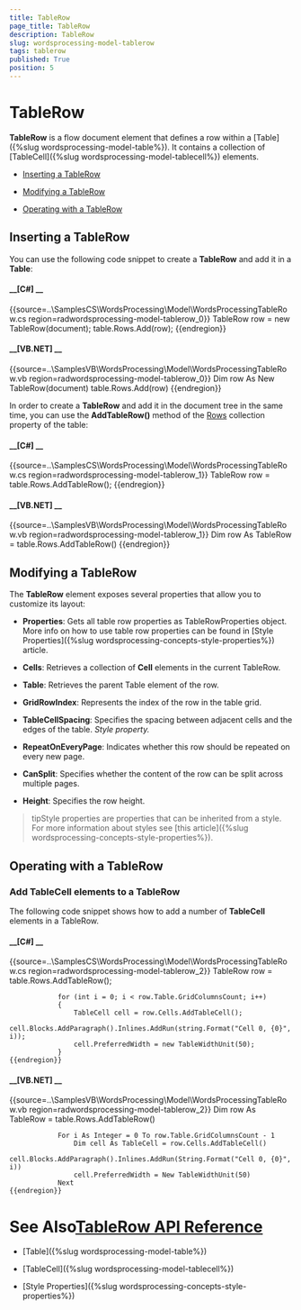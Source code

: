 ```yaml
---
title: TableRow
page_title: TableRow
description: TableRow
slug: wordsprocessing-model-tablerow
tags: tablerow
published: True
position: 5
---
```


# TableRow



__TableRow__ is a flow document element that defines a row within a [Table]({%slug wordsprocessing-model-table%}).
        It contains a collection of [TableCell]({%slug wordsprocessing-model-tablecell%}) elements.
      

* [Inserting a TableRow](#inserting-a-tablerow)

* [Modifying a TableRow](#modifying-a-tablerow)

* [Operating with a TableRow](#operating-with-a-tablerow)

## Inserting a TableRow

You can use the following code snippet to create a __TableRow__ and add it in a __Table__:
        

#### __[C#] __

{{source=..\SamplesCS\WordsProcessing\Model\WordsProcessingTableRow.cs region=radwordsprocessing-model-tablerow_0}}
	            TableRow row = new TableRow(document);
	            table.Rows.Add(row);
	{{endregion}}



#### __[VB.NET] __

{{source=..\SamplesVB\WordsProcessing\Model\WordsProcessingTableRow.vb region=radwordsprocessing-model-tablerow_0}}
	            Dim row As New TableRow(document)
	            table.Rows.Add(row)
	{{endregion}}



In order to create a __TableRow__ and add it in the document tree in the same time, you can use the
          __AddTableRow()__ method of the
          [Rows](http://www.telerik.com/help/winforms/p_telerik_windows_documents_flow_model_table_rows.html)
          collection property of the table:
        

#### __[C#] __

{{source=..\SamplesCS\WordsProcessing\Model\WordsProcessingTableRow.cs region=radwordsprocessing-model-tablerow_1}}
	            TableRow row = table.Rows.AddTableRow();
	{{endregion}}



#### __[VB.NET] __

{{source=..\SamplesVB\WordsProcessing\Model\WordsProcessingTableRow.vb region=radwordsprocessing-model-tablerow_1}}
	            Dim row As TableRow = table.Rows.AddTableRow()
	{{endregion}}



## Modifying a TableRow

The __TableRow__ element exposes several properties that allow you to customize its layout:
        

* __Properties__: Gets all table row properties as TableRowProperties object. More info on how to use table row properties
              can be found in [Style Properties]({%slug wordsprocessing-concepts-style-properties%}) article.
            

* __Cells__: Retrieves a collection of __Cell__ elements in the current TableRow.
            

* __Table__: Retrieves the parent Table element of the row.
            

* __GridRowIndex__: Represents the index of the row in the table grid.
            

* __TableCellSpacing__: Specifies the spacing between adjacent cells and the edges of the table.
              *Style property.*

* __RepeatOnEveryPage__: Indicates whether this row should be repeated on every new page.
            

* __CanSplit__: Specifies whether the content of the row can be split across multiple pages.
            

* __Height__: Specifies the row height.
            

>tipStyle properties are properties that can be inherited from a style. For more information about styles see
            [this article]({%slug wordsprocessing-concepts-style-properties%}).
          

## Operating with a TableRow

### Add TableCell elements to a TableRow

The following code snippet shows how to add a number of __TableCell__ elements in a TableRow.
            

#### __[C#] __

{{source=..\SamplesCS\WordsProcessing\Model\WordsProcessingTableRow.cs region=radwordsprocessing-model-tablerow_2}}
	            TableRow row = table.Rows.AddTableRow();
	
	            for (int i = 0; i < row.Table.GridColumnsCount; i++)
	            {
	                TableCell cell = row.Cells.AddTableCell();
	                cell.Blocks.AddParagraph().Inlines.AddRun(string.Format("Cell 0, {0}", i));
	                cell.PreferredWidth = new TableWidthUnit(50);
	            }
	{{endregion}}



#### __[VB.NET] __

{{source=..\SamplesVB\WordsProcessing\Model\WordsProcessingTableRow.vb region=radwordsprocessing-model-tablerow_2}}
	            Dim row As TableRow = table.Rows.AddTableRow()
	
	            For i As Integer = 0 To row.Table.GridColumnsCount - 1
	                Dim cell As TableCell = row.Cells.AddTableCell()
	                cell.Blocks.AddParagraph().Inlines.AddRun(String.Format("Cell 0, {0}", i))
	                cell.PreferredWidth = New TableWidthUnit(50)
	            Next
	{{endregion}}



# See Also[TableRow API Reference](http://www.telerik.com/help/winforms/allmembers_t_telerik_windows_documents_flow_model_tablerow.html)

 * [Table]({%slug wordsprocessing-model-table%})

 * [TableCell]({%slug wordsprocessing-model-tablecell%})

 * [Style Properties]({%slug wordsprocessing-concepts-style-properties%})
